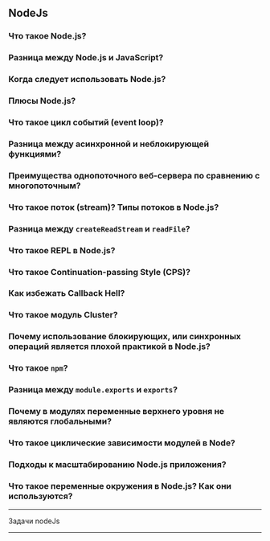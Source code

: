 ## NodeJs

### Что такое Node.js?

### Разница между Node.js и JavaScript?

### Когда следует использовать Node.js?

### Плюсы Node.js?

### Что такое цикл событий (event loop)?

### Разница между асинхронной и неблокирующей функциями?

### Преимущества однопоточного веб-сервера по сравнению с многопоточным?

### Что такое поток (stream)? Типы потоков в Node.js?

### Разница между `createReadStream` и `readFile`?

### Что такое REPL в Node.js?

### Что такое Continuation-passing Style (CPS)?

### Как избежать Callback Hell?

### Что такое модуль Cluster?

### Почему использование блокирующих, или синхронных операций является плохой практикой в Node.js?

### Что такое `npm`?

### Разница между `module.exports` и `exports`?

### Почему в модулях переменные верхнего уровня не являются глобальными?

### Что такое циклические зависимости модулей в Node?

### Подходы к масштабированию Node.js приложения?

### Что такое переменные окружения в Node.js? Как они используются?

---

Задачи nodeJs

---
